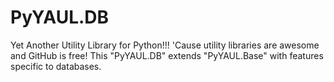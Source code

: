 # PyYAUL.DB
Yet Another Utility Library for Python!!! 'Cause utility libraries are awesome and GitHub is free! This "PyYAUL.DB" extends "PyYAUL.Base" with features specific to databases.
